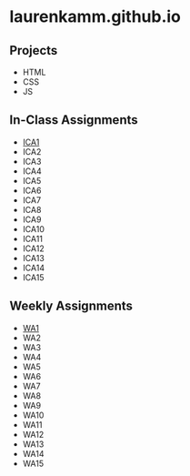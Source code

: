 # laurenkamm.github.io

## Projects
- HTML
- CSS
- JS

## In-Class Assignments 
- [ICA1](file:///Users/laurenkamm/Downloads/ICA1%20--%20How%20to%20Search%20(1).pdf)
- ICA2
- ICA3
- ICA4
- ICA5
- ICA6
- ICA7
- ICA8
- ICA9
- ICA10
- ICA11
- ICA12
- ICA13
- ICA14
- ICA15

## Weekly Assignments 
- [WA1](username.github.io/wa/wa1.html)
- WA2
- WA3
- WA4
- WA5
- WA6
- WA7
- WA8
- WA9
- WA10
- WA11
- WA12
- WA13
- WA14
- WA15
